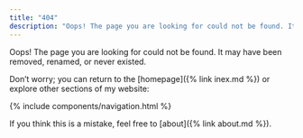 ```yaml
---
title: "404"
description: "Oops! The page you are looking for could not be found. It may have been removed, renamed, or never existed. Feel free to return to the homepage or explore other sections of my website."
---
```


Oops! The page you are looking for could not be found. It may have been removed, renamed, or never existed.

Don’t worry; you can return to the [homepage]({% link inex.md %}) or explore other sections of my website:

{% include components/navigation.html %}

If you think this is a mistake, feel free to [about]({% link about.md %}).
